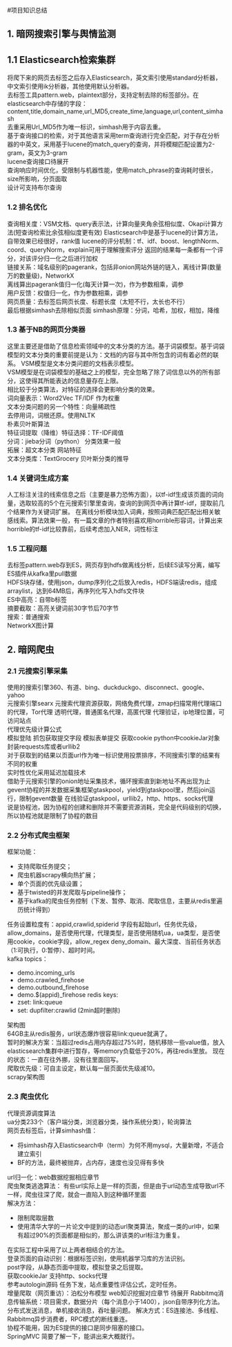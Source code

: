 #项目知识总结
## 1. 暗网搜索引擎与舆情监测
## 1.1 Elasticsearch检索集群
将爬下来的网页去标签之后存入Elasticsearch，英文索引使用standard分析器，中文索引使用ik分析器，其他使用默认分析器。  
去标签工具pattern.web，plaintext部分，支持定制去除的标签部分。在elasticsearch中存储的字段：content,title,domain\_name,url\_MD5,create\_time,language,url,content\_simhash  
去重采用Url\_MD5作为唯一标识，simhash用于内容去重。  
基于查询接口的检索，对于其他语言采用term查询进行完全匹配，对于存在分析器的中英文，采用基于lucene的match_query的查询，并将模糊匹配设置为2-gram，英文为3-gram  
lucene查询接口待展开  
查询响应时间优化，受限制与机器性能，使用match_phrase的查询耗时很长，size所影响，分页面取  
设计可支持布尔查询  
### 1.2 排名优化
查询相关度：VSM文档、query表示法，计算向量夹角余弦相似度、Okapi计算方法(短查询检索比余弦相似度更有效) 
Elasticsearch中是基于lucene的计算方法，自带效果已经很好，rank值 
lucene的评分机制：tf、idf、boost、lengthNorm、coord、queryNorm，explain可用于理解搜索评分 
返回的结果每一条都有一个评分，对该评分归一化之后进行加权    
链接关系：域名级别的pagerank，包括非onion网站外链的链入，离线计算(数量万的数量级)，NetworkX  
离线算出pagerank值归一化(每天计算一次)，作为参数相乘，调参    
用户反馈：权值归一化，作为参数相乘，调参  
网页质量：去标签后网页长度、标题长度（太短不行，太长也不行）  
最后根据simhash去除相似页面 simhash原理：分词，哈希，加权，相加，降维  
### 1.3 基于NB的网页分类器
这里主要还是借助了信息检索领域中的文本分类的方法。基于词袋模型。基于词袋模型的文本分类的重要前提是认为：文档的内容与其中所包含的词有着必然的联系。 
VSM模型是文本分类问题的文档表示模型。  
VSM模型是在词袋模型的基础之上的模型，完全忽略了除了词信息以外的所有部分，这使得其所能表达的信息量存在上限。  
相比较于分类算法，对特征的选择会更影响分类的效果。  
词向量表示：Word2Vec TF/IDF 作为权重  
文本分类问题的另一个特性：向量稀疏性  
去停用词，词根还原。使用NLTK  
朴素贝叶斯算法  
特征词提取（降维）特征选择：TF-IDF阈值  
分词：jieba分词（python）
分类效果一般  
拓展：超文本分类 网站特征  
文本分类库：TextGrocery
贝叶斯分类的推导
### 1.4 关键词生成方案  
人工标注关注的线索信息之后（主要是暴力恐怖方面），以tf-idf生成该页面的词向量，选取较高的5个在元搜索引擎里查询，查询的到网页中再计算tf-idf，提取前几个结果作为关键词扩展。
在离线分析模块加入词典，按照词典匹配匹配出相关敏感线索。算法效果一般，有一篇文章的作者特别喜欢用horrible形容词，计算出来horrible的tf-idf比较靠前，后续考虑加入NER，词性标注  
### 1.5 工程问题
去标签pattern.web存到ES，网页存到hdfs做离线分析，后续ES读写分离，编写ES插件从kafka里pull数据  
HDFS块存储，使用json，dump序列化之后放入redis，HDFS端读redis，组成arraylist，达到64MB后，再序列化写入hdfs文件块  
ES中高亮：自带b标签  
摘要截取：高亮关键词前30字节后70字节  
搜索：普通搜索  
NetworkX图计算
## 2. 暗网爬虫
### 2.1 元搜索引擎采集
使用的搜索引擎360、有道、bing、duckduckgo、disconnect、google、yahoo  
元搜索引擎searx 
元搜索代理资源获取，网络免费代理，zmap扫描常用代理端口的代理，Tor代理 
透明代理，普通匿名代理，高匿代理 代理验证，ip地理位置，可访问站点  
代理优先级计算公式  
模拟登陆 抓包获取提交字段 模拟表单提交 获取cookie python中cookieJar对象 封装requests库或者urllib2  
对于获取到的结果以页面url作为唯一标识使用投票排序，不同搜索引擎的结果有不同的权重    
实时性优化采用延迟加载技术  
借助于元搜索引擎的onion地址采集技术，循环搜索直到新地址不再出现为止  
gevent协程的并发数据采集框架gtaskpool，yield到gtaskpool里，然后join运行，限制gevent数量
在线验证gtaskpool，urllib2，http、https、socks代理  
说是协程池，因为协程的创建和删除并不需要资源消耗，完全是代码级别的切换，所以协程池就是限制了协程的数目  
### 2.2 分布式爬虫框架
框架功能：
- 支持爬取任务提交；  
- 爬虫机器scrapy横向热扩展；  
- 单个页面的优先级设置；  
- 基于twisted的并发爬取与pipeline操作；   
- 基于kafka的爬虫任务控制（下发、暂停、取消、爬取信息，主要从redis里遍历统计得到）

任务设置粒度有：appid,crawlid,spiderid 字段有起始url，任务优先级，allow_domains，是否使用代理，代理类型，是否使用随机ua，ua类型，是否使用cookie，cookie字段，allow_regex
deny_domain、最大深度、当前任务状态（1:可执行，0:暂停）、超时时间。  
kafka topics：
- demo.incoming_urls
- demo.crawled_firehose
- demo.outbound_firehose
- demo.$(appid)_firehose
redis keys:
- zset: link:queue
- set: dupfilter:crawlid (2min超时删除)

架构图  
64GB主从redis服务，url状态爆炸很容易link:queue就满了。  
暂时的解决方案：当超过redis占用内存超过75%时，随机移除一些value值，放入elasticsearch集群中进行暂存，等memory负载低于20%，再往redis里放。
现在的状态：一直在往外挪，没有往里面回写。  
爬取优先级：可自主设定，默认每一层页面优先级减10。  
scrapy架构图
### 2.3 爬虫优化  
代理资源调度算法  
ua分类233个（客户端分类，浏览器分类，操作系统分类），轮询算法  
网页去标签后，计算simhash值：
- 将simhash存入Elasticsearch中（term）为何不用mysql，大量新增，不适合建立索引
- BF的方法，最终被抛弃，占内存，速度也没见得有多快

url归一化：web数据挖掘相应章节  
爬虫聚类逃逸算法：
有些url实际上是一样的页面，但是由于url动态生成导致url不一样，爬虫往深了爬，就会一直陷入到这种循环里面  
解决方法：
- 限制爬取层数
- 使用清华大学的一片论文中提到的动态url聚类算法，聚成一类的url中，如果有超过90%的页面都是相似的，那么讲该类的url标注为重复。

在实际工程中采用了以上两者相结合的方法。  
登录页面的自动识别：根据标签识别，使用机器学习库的方法识别。  
post字段，从静态页面中提取，模拟登录之后提取。  
获取cookieJar
支持http、socks代理  
参考autologin源码 
任务下发，站点重要性评估公式，定时任务。  
增量爬取（网页重访）：泊松分布模型 web知识挖掘对应章节 待展开 
Rabbitmq消息传输系统：项目需求，数据分片（每个消息小于1400），json自带序列化方法。  
分布式发送消息，单机接收消息，吞吐量问题。
解决方式：ES连接池、多线程、Rabbitmq异步消费者，RPC模式的断线重连。  
协程不能用，因为ES提供的接口是同步阻塞的接口。  
SpringMVC 简要了解一下，能讲出来大概就行。  







